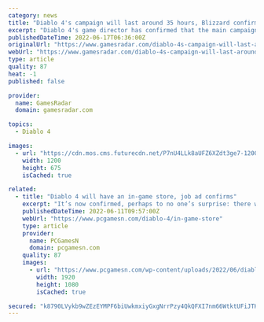 ```yaml
---
category: news
title: "Diablo 4's campaign will last around 35 hours, Blizzard confirms"
excerpt: "Diablo 4's game director has confirmed that the main campaign is around 35 hours long. Shely revealed that Diablo 4 will take around 35 hours to complete. Elaborating on the campaign, he describes it ..."
publishedDateTime: 2022-06-17T06:36:00Z
originalUrl: "https://www.gamesradar.com/diablo-4s-campaign-will-last-around-35-hours-blizzard-confirms/"
webUrl: "https://www.gamesradar.com/diablo-4s-campaign-will-last-around-35-hours-blizzard-confirms/"
type: article
quality: 87
heat: -1
published: false

provider:
  name: GamesRadar
  domain: gamesradar.com

topics:
  - Diablo 4

images:
  - url: "https://cdn.mos.cms.futurecdn.net/P7nU4LLk8aUFZ6XZdt3ge7-1200-80.jpg"
    width: 1200
    height: 675
    isCached: true

related:
  - title: "Diablo 4 will have an in-game store, job ad confirms"
    excerpt: "It’s now confirmed, perhaps to no one’s surprise: there will be an in-game Diablo IV store when the RPG game finally releases. Activision Blizzard is currently hiring someone to manage this “Diablo IV ..."
    publishedDateTime: 2022-06-11T09:57:00Z
    webUrl: "https://www.pcgamesn.com/diablo-4/in-game-store"
    type: article
    provider:
      name: PCGamesN
      domain: pcgamesn.com
    quality: 87
    images:
      - url: "https://www.pcgamesn.com/wp-content/uploads/2022/06/diablo-4-in-game-store.jpg"
        width: 1920
        height: 1080
        isCached: true

secured: "k8790LVykb9wZEzEYMPF6biUwkmxiyGxgNrrPzy4QkQFXI7nm66WtktUFiJTHnsWZk/Nbs7CKrg9eZhF551wL9SAbO+q/xmF676NiIw6/H8oo/wfbjUXsWdBNhtfXZu1ojdbL2Oz92CBFY+cfGNKar1djxwBYIPpIbjL+kqrfWenGqXvioZyD91xYsYQ8KdSULfIl8nj17yMNcpWE8uRI1nJfOCK3WBFW3AS7dYnFKB3E0qukIUGxQfOISnJstYiThEE/WLpnoC/Y2JfWSOKurIUYeLKex+aWODDGPdVEYv02aerKxridSxHX1aDcHWF0eWXInkn4OuNYlqHE4Y/JX9j6ZUz6iauCwXSmqj7h0Q=;+xyas6U9arW+1RXqEVFaHA=="
---
```


